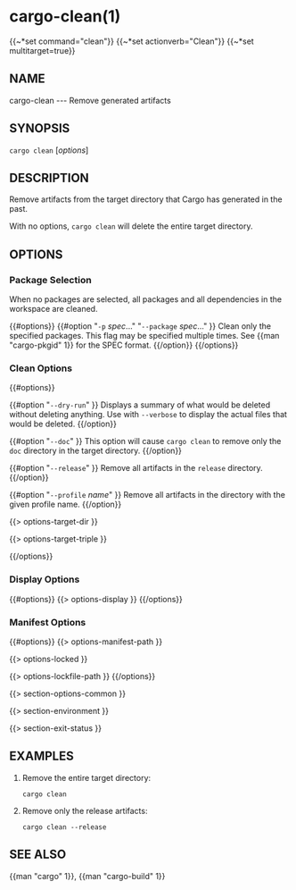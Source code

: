 # cargo-clean(1)
{{~*set command="clean"}}
{{~*set actionverb="Clean"}}
{{~*set multitarget=true}}

## NAME

cargo-clean --- Remove generated artifacts

## SYNOPSIS

`cargo clean` [_options_]

## DESCRIPTION

Remove artifacts from the target directory that Cargo has generated in the
past.

With no options, `cargo clean` will delete the entire target directory.

## OPTIONS

### Package Selection

When no packages are selected, all packages and all dependencies in the
workspace are cleaned.

{{#options}}
{{#option "`-p` _spec_..." "`--package` _spec_..." }}
Clean only the specified packages. This flag may be specified
multiple times. See {{man "cargo-pkgid" 1}} for the SPEC format.
{{/option}}
{{/options}}

### Clean Options

{{#options}}

{{#option "`--dry-run`" }}
Displays a summary of what would be deleted without deleting anything.
Use with `--verbose` to display the actual files that would be deleted.
{{/option}}

{{#option "`--doc`" }}
This option will cause `cargo clean` to remove only the `doc` directory in
the target directory.
{{/option}}

{{#option "`--release`" }}
Remove all artifacts in the `release` directory.
{{/option}}

{{#option "`--profile` _name_" }}
Remove all artifacts in the directory with the given profile name.
{{/option}}

{{> options-target-dir }}

{{> options-target-triple }}

{{/options}}

### Display Options

{{#options}}
{{> options-display }}
{{/options}}

### Manifest Options

{{#options}}
{{> options-manifest-path }}

{{> options-locked }}

{{> options-lockfile-path }}
{{/options}}

{{> section-options-common }}

{{> section-environment }}

{{> section-exit-status }}

## EXAMPLES

1. Remove the entire target directory:

       cargo clean

2. Remove only the release artifacts:

       cargo clean --release

## SEE ALSO
{{man "cargo" 1}}, {{man "cargo-build" 1}}
